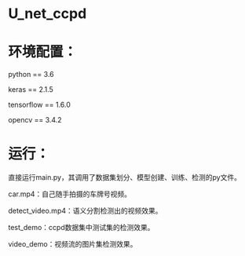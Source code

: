 # U_net_ccpd

# 环境配置：

python == 3.6

keras == 2.1.5

tensorflow == 1.6.0

opencv == 3.4.2

# 运行：

直接运行main.py，其调用了数据集划分、模型创建、训练、检测的py文件。

car.mp4：自己随手拍摄的车牌号视频。

detect_video.mp4：语义分割检测出的视频效果。

test_demo：ccpd数据集中测试集的检测效果。

video_demo：视频流的图片集检测效果。

